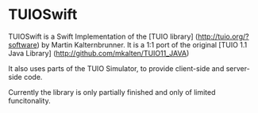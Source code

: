 # TUIOSwift

TUIOSwift is a Swift Implementation of the [TUIO library] (http://tuio.org/?software) by Martin Kalternbrunner. It is a 1:1 port of the original [TUIO 1.1 Java Library] (http://github.com/mkalten/TUIO11_JAVA)

It also uses parts of the TUIO Simulator, to provide client-side and server-side code.


Currently the library is only partially finished and only of limited funcitonality.
